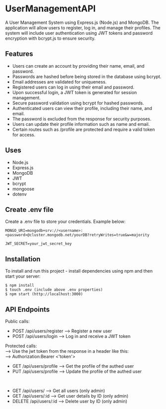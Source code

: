 # UserManagementAPI
A User Management System using Express.js (Node.js) and MongoDB. The application will allow users to register, log in, and manage their profiles. The system will include user authentication using JWT tokens and password encryption with bcrypt.js to ensure security.

## Features
- Users can create an account by providing their name, email, and password.
- Passwords are hashed before being stored in the database using bcrypt.
- Email addresses are validated for uniqueness.
- Registered users can log in using their email and password.
- Upon successful login, a JWT token is generated for session management.
- Secure password validation using bcrypt for hashed passwords.
- Authenticated users can view their profile, including their name, and email.
- The password is excluded from the response for security purposes.
- Users can update their profile information such as name and email.
- Certain routes such as /profile are protected and require a valid token for access.

## Uses
- Node.js
- Express.js
- MongoDB
- JWT
- bcrypt
- mongoose
- dotenv

## Create .env file
Create a .env file to store your credentials. Example below:

```
MONGO_URI=mongodb+srv://<username>:<password>@cluster.mongodb.net/yourDB?retryWrites=true&w=majority

JWT_SECRET=your_jwt_secret_key
```

## Installation
To install and run this project - install dependencies using npm and then start your server:

```
$ npm install
$ touch .env (include above .env properties)
$ npm start (http://localhost:3000)
```

## API Endpoints
Public calls:
- POST /api/users/register --> Register a new user
- POST /api/users/login --> Log in and receive a JWT token

Protected calls:<br>
--> Use the jwt token from the response in a header like this: <br> --> Authorization:Bearer <'token'> 

- GET /api/users/profile --> Get the profile of the authed user
- PUT /api/users/profile --> Update the profile of the authed user 

<br>

- GET /api/users/ --> Get all users (only admin)
- GET /api/users/:id --> Get user details by ID (only admin)
- DELETE /api/users/:id --> Delete user by ID (only admin)
